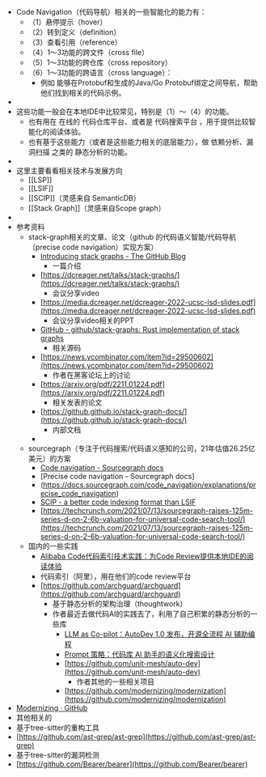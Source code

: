 - Code Navigation（代码导航）相关的一些智能化的能力有：
	- （1）悬停提示（hover）
	- （2）转到定义（definition）
	- （3）查看引用（reference）
	- （4）1～3功能的跨文件（cross file）
	- （5）1～3功能的跨仓库（cross repository）
	- （6）1～3功能的跨语言（cross language）：
		- 例如 能够在Protobuf和生成的Java/Go Protobuf绑定之间导航，帮助他们找到相关的代码示例。
-
- 这些功能一般会在本地IDE中比较常见，特别是（1）～（4）的功能。
	- 也有用在 在线的 代码仓库平台、或者是 代码搜索平台 ，用于提供比较智能化的阅读体验。
	- 也有基于这些能力（或者是这些能力相关的底层能力），做 依赖分析、漏洞扫描 之类的 静态分析的功能。
-
- 这里主要看看相关技术与发展方向
	- [[LSP]]
	- [[LSIF]]
	- [[SCIP]]（灵感来自 SemanticDB）
	- [[Stack Graph]]（灵感来自Scope graph）
-
- 参考资料
	- stack-graph相关的文章、论文（github 的代码语义智能/代码导航（precise code navigation）实现方案）
		- [Introducing stack graphs - The GitHub Blog](https://github.blog/2021-12-09-introducing-stack-graphs/)
			- 一篇介绍
		- [https://dcreager.net/talks/stack-graphs/](https://dcreager.net/talks/stack-graphs/)
			- 会议分享video
		- [https://media.dcreager.net/dcreager-2022-ucsc-lsd-slides.pdf](https://media.dcreager.net/dcreager-2022-ucsc-lsd-slides.pdf)
			- 会议分享video相关的PPT
		- [GitHub - github/stack-graphs: Rust implementation of stack graphs](https://github.com/github/stack-graphs)
			- 相关源码
		- [https://news.ycombinator.com/item?id=29500602](https://news.ycombinator.com/item?id=29500602)
			- 作者在黑客论坛上的讨论
		- [https://arxiv.org/pdf/2211.01224.pdf](https://arxiv.org/pdf/2211.01224.pdf)
			- 相关发表的论文
		- [https://github.github.io/stack-graph-docs/](https://github.github.io/stack-graph-docs/)
			- 内部文档
		-
	- sourcegraph（专注于代码搜索/代码语义感知的公司，21年估值26.25亿美元）的方案
		- [Code navigation - Sourcegraph docs](https://docs.sourcegraph.com/code_navigation)
		- [Precise code navigation - Sourcegraph docs]
		- (https://docs.sourcegraph.com/code_navigation/explanations/precise_code_navigation)
		- [SCIP - a better code indexing format than LSIF](https://about.sourcegraph.com/blog/announcing-scip)
		- [https://techcrunch.com/2021/07/13/sourcegraph-raises-125m-series-d-on-2-6b-valuation-for-universal-code-search-tool/](https://techcrunch.com/2021/07/13/sourcegraph-raises-125m-series-d-on-2-6b-valuation-for-universal-code-search-tool/)
	- 国内的一些实践
		- [Alibaba Code代码索引技术实践：为Code Review提供本地IDE的阅读体验](https://mp.weixin.qq.com/s/7ZFezyneFADZ7_unAZWUEg)
		- 代码索引（阿里），用在他们的code review平台
		- [https://github.com/archguard/archguard](https://github.com/archguard/archguard)
			- 基于静态分析的架构治理（thoughtwork）
			- 作者最近去做代码AI的实践去了，利用了自己积累的静态分析的一些库
				- [LLM as Co-pilot：AutoDev 1.0 发布，开源全流程 AI 辅助编程](https://mp.weixin.qq.com/s/2qwx6l32_-P4TfLefMFbfg)
				- [Prompt 策略：代码库 AI 助手的语义化搜索设计](https://mp.weixin.qq.com/s/srV-fOoFvFRdYAvC2VIh0g)
				- [https://github.com/unit-mesh/auto-dev](https://github.com/unit-mesh/auto-dev)
					- 作者其他的一些相关项目
				- [https://github.com/modernizing/modernization](https://github.com/modernizing/modernization)
- [Modernizing · GitHub](https://github.com/modernizing)
- 其他相关的
- 基于tree-sitter的重构工具
- [https://github.com/ast-grep/ast-grep](https://github.com/ast-grep/ast-grep)
- 基于tree-sitter的漏洞检测
- [https://github.com/Bearer/bearer](https://github.com/Bearer/bearer)